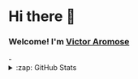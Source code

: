 

<!--
**VikkyDev05/vikkydev05** is a ✨ _special_ ✨ repository because its `README.md` (this file) appears on your GitHub profile.

Here are some ideas to get you started:

- 🔭 I’m currently working on ...
- 🌱 I’m currently learning ...
- 👯 I’m looking to collaborate on ...
- 🤔 I’m looking for help with ...
- 💬 Ask me about ...
- 📫 How to reach me: ...
- 😄 Pronouns: ...
- ⚡ Fun fact: ...
-->
# Hi there 👋
<h3>Welcome! I'm <a href="https://link.tr/vathevitechguy">Victor Aromose</a></h3>
- 

<details>
  <summary>:zap: GitHub Stats</summary>
  <br />
 <img align="left" alt="vikkydev05's GitHub Stats" src="https://github-readme-stats.codestackr.vercel.app/api?username=vikkydev05&show_icons=true&hide_border=true&theme=dracula" />
</details>
